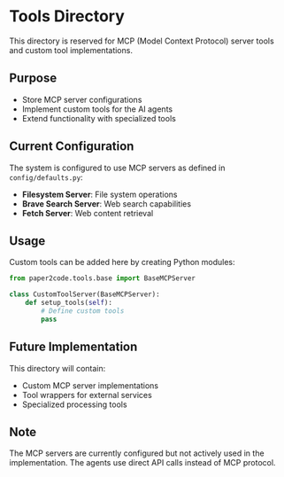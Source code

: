 # Tools Directory

This directory is reserved for MCP (Model Context Protocol) server tools and custom tool implementations.

## Purpose
- Store MCP server configurations
- Implement custom tools for the AI agents
- Extend functionality with specialized tools

## Current Configuration
The system is configured to use MCP servers as defined in `config/defaults.py`:
- **Filesystem Server**: File system operations
- **Brave Search Server**: Web search capabilities
- **Fetch Server**: Web content retrieval

## Usage
Custom tools can be added here by creating Python modules:
```python
from paper2code.tools.base import BaseMCPServer

class CustomToolServer(BaseMCPServer):
    def setup_tools(self):
        # Define custom tools
        pass
```

## Future Implementation
This directory will contain:
- Custom MCP server implementations
- Tool wrappers for external services
- Specialized processing tools

## Note
The MCP servers are currently configured but not actively used in the implementation.
The agents use direct API calls instead of MCP protocol.

